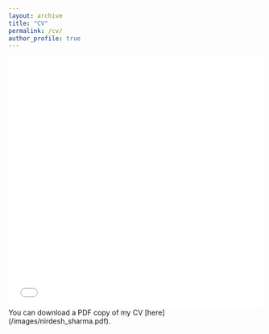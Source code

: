 ```yaml
---
layout: archive
title: "CV"
permalink: /cv/
author_profile: true
---
```


<iframe src="/images/nirdesh_sharma.pdf" width="100%" height="500" frameborder="no" border="0" marginwidth="0" marginheight="0"></iframe>
You can download a PDF copy of my CV [here](/images/nirdesh_sharma.pdf).